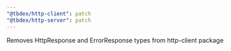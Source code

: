 ```yaml
---
"@tbdex/http-client": patch
"@tbdex/http-server": patch
---
```


Removes HttpResponse and ErrorResponse types from http-client package
